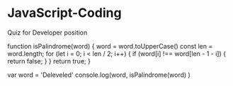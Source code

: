 # JavaScript-Coding
Quiz for Developer position

function isPalindrome(word)
{
		word = word.toUpperCase()
    const len = word.length;
    for (let i = 0; i < len / 2; i++) {
        if (word[i] !== word[len - 1 - i]) {
            return false;
        }
    }
    return true;
}

var word = 'Deleveled'
console.log(word, isPalindrome(word) )
